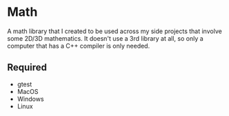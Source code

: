# Math

A math library that I created to be used across my side projects that involve some 2D/3D mathematics. It doesn't use a 3rd library at all, so only a computer that has a C++ compiler is only needed.

## Required
- gtest
- MacOS
- Windows
- Linux
